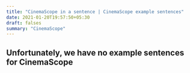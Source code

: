 ```yaml
---
title: "CinemaScope in a sentence | CinemaScope example sentences"
date: 2021-01-20T19:57:50+05:30
draft: falses
summary: "CinemaScope"
---
```

## Unfortunately, we have no example sentences for CinemaScope                 
